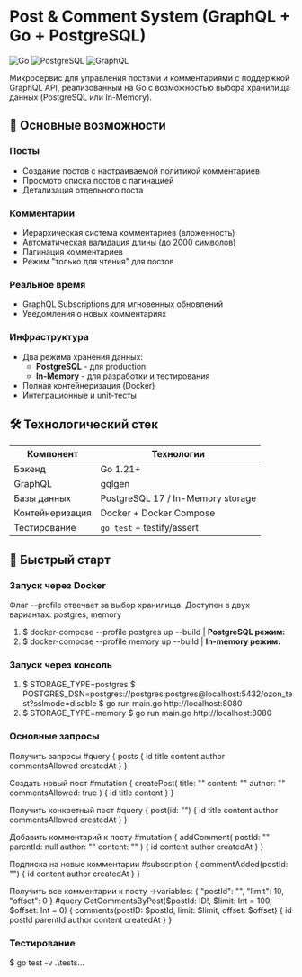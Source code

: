 # Post & Comment System (GraphQL + Go + PostgreSQL)

![Go](https://img.shields.io/badge/Go-1.21+-00ADD8?logo=go)
![PostgreSQL](https://img.shields.io/badge/PostgreSQL-17-4169E1?logo=postgresql)
![GraphQL](https://img.shields.io/badge/GraphQL-E10098?logo=graphql)

Микросервис для управления постами и комментариями с поддержкой GraphQL API, реализованный на Go с возможностью выбора хранилища данных (PostgreSQL или In-Memory).

## 📌 Основные возможности

### Посты

- Создание постов с настраиваемой политикой комментариев
- Просмотр списка постов с пагинацией
- Детализация отдельного поста

### Комментарии

- Иерархическая система комментариев (вложенность)
- Автоматическая валидация длины (до 2000 символов)
- Пагинация комментариев
- Режим "только для чтения" для постов

### Реальное время

- GraphQL Subscriptions для мгновенных обновлений
- Уведомления о новых комментариях

### Инфраструктура

- Два режима хранения данных:
  - **PostgreSQL** - для production
  - **In-Memory** - для разработки и тестирования
- Полная контейнеризация (Docker)
- Интеграционные и unit-тесты

## 🛠 Технологический стек

| Компонент       | Технологии                        |
| --------------- | --------------------------------- |
| Бэкенд          | Go 1.21+                          |
| GraphQL         | gqlgen                            |
| Базы данных     | PostgreSQL 17 / In-Memory storage |
| Контейнеризация | Docker + Docker Compose           |
| Тестирование    | `go test` + testify/assert        |

## 🚀 Быстрый старт

### Запуск через Docker

Флаг --profile отвечает за выбор хранилища. Доступен в двух вариантах: postgres, memory

1. $ docker-compose --profile postgres up --build | **PostgreSQL режим:**
2. $ docker-compose --profile memory up --build | **In-memory режим:**

### Запуск через консоль

1. $ STORAGE_TYPE=postgres
   $ POSTGRES_DSN=postgres://postgres:postgres@localhost:5432/ozon_test?sslmode=disable
   $ go run main.go http://localhost:8080
2. $ STORAGE_TYPE=memory
   $ go run main.go http://localhost:8080

### Основные запросы

Получить запросы
#query { posts { id title content author commentsAllowed createdAt } }

Создать новый пост
#mutation { createPost( title: "" content: "" author: "" commentsAllowed: true ) { id title content } }

Получить конкретный пост
#query { post(id: "") { id title content author commentsAllowed createdAt } }

Добавить комментарий к посту
#mutation { addComment( postId: "" parentId: null author: "" content: "" ) { id content author createdAt } }

Подписка на новые комментарии
#subscription { commentAdded(postId: "") { id content author createdAt } }

Получить все комментарии к посту
->variables: { "postId": "", "limit": 10, "offset": 0 }
#query GetCommentsByPost($postId: ID!, $limit: Int = 100, $offset: Int = 0) { comments(postID: $postId, limit: $limit, offset: $offset) { id postId parentId author content createdAt } }

### Тестирование

$ go test -v .\tests\...
